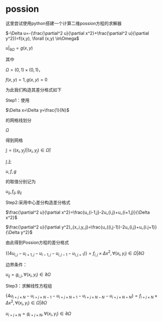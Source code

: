# possion
这里尝试使用python搭建一个计算二维possion方程的求解器

$-\Delta u=-(\frac{\partial^2 u}{\partial x^2}+\frac{\partial^2 u}{\partial y^2})=f(x,y), \forall (x,y) \in\Omega$

$u|_{\partial\Omega}=g(x,y)$

其中

$\Omega =(0,1)\times(0,1)$，

$f(x,y)=1,g(x,y)=0$

为此我们构造其差分格式如下

Step1：使用

$\Delta x=\Delta y=\frac{1}{N}$

的网格线划分

$\Omega$

得到网格

$\mathbb{J}=((x_i,y_j)|(x_i,y_j)\in\bar{\Omega})$

$\mathbb{J}$上

$u,f,g$

的取值分别记为

$u_{ij},f_{ij},g_{ij}$

Step2:采用中心差分构造差分格式

$\frac{\partial^2 u}{\partial x^2}=\frac{u_{i-1,j}-2u_{i,j}+u_{i+1,j}}{\Delta x^2}$
    
$\frac{\partial^2 u}{\partial y^2}_{x_i,y_j}=\frac{u_{(i,j-1)}-2u_{i,j}+u_{i.j+1}}{\Delta y^2}$
    
由此得到Possion方程的差分格式

$\{(4 u_{i,j}-u_{i+1,j}-u_{i-1,j}-u_{i,j-1}-u_{i,j+1})\}=f_{i,j}\times\Delta x^2, \forall (x_i,y_i)\in \Omega |\partial\Omega$
    
边界条件：

$u_{ij}=g_{i,j} ,\forall (x_i,y_i)\in \partial\Omega$

Step3：求解线性方程组     

$\{4u_{i+j\times N}-u_{i+j\times N-1}-u_{i+j\times N+1}-u_{i+j\times N-N}-u_{i+j\times N+N}\}=f_{i+j\times N}\times\Delta x^2, \forall (x_i,y_i)\in \Omega|\partial\Omega$
    
$u_{i+j\times N}=g_{i+j\times N},\forall (x_i,y_i)\in \partial\Omega$
